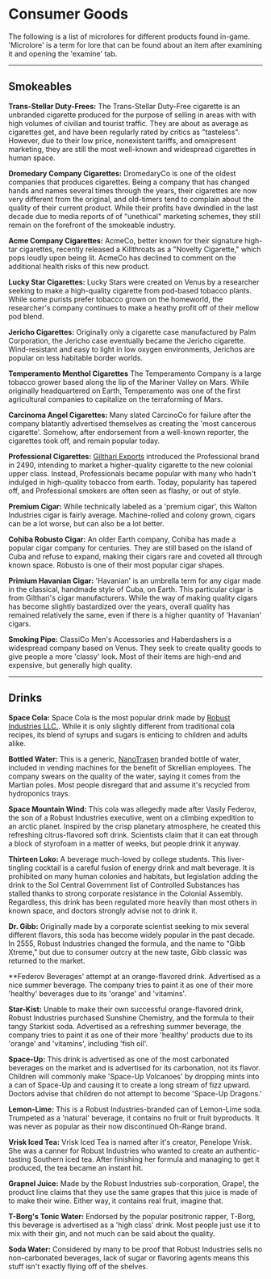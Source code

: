 # Consumer Goods
The following is a list of microlores for different products found in-game.  'Microlore' is a term for lore that can be found about an item after examining it and opening the 'examine' tab.
___

## Smokeables

**Trans-Stellar Duty-Frees:** The Trans-Stellar Duty-Free cigarette is an unbranded cigarette produced for the purpose of selling in areas with with high volumes of civilian and tourist traffic. They are about as average as cigarettes get, and have been regularly rated by critics as "tasteless". However, due to their low price, nonexistent tariffs, and omnipresent marketing, they are still the most well-known and widespread cigarettes in human space.

**Dromedary Company Cigarettes:** DromedaryCo is one of the oldest companies that produces cigarettes. Being a company that has changed hands and names several times through the years, their cigarettes are now very different from the original, and old-timers tend to complain about the quality of their current product. While their profits have dwindled in the last decade due to media reports of of "unethical" marketing schemes, they still remain on the forefront of the smokeable industry.

**Acme Company Cigarettes:** AcmeCo, better known for their signature high-tar cigarettes, recently released a Killthroats as a "Novelty Cigarette," which pops loudly upon being lit. AcmeCo has declined to comment on the additional health risks of this new product.

**Lucky Star Cigarettes:** Lucky Stars were created on Venus by a researcher seeking to make a high-quality cigarette from pod-based tobacco plants. While some purists prefer tobacco grown on the homeworld, the researcher's company continues to make a heathy profit off of their mellow pod blend.

**Jericho Cigarettes:** Originally only a cigarette case manufactured by Palm Corporation, the Jericho case eventually became the Jericho cigarette. Wind-resistant and easy to light in low oxygen environments, Jerichos are popular on less habitable border worlds.

**Temperamento Menthol Cigarettes** The Temperamento Company is a large tobacco grower based along the lip of the Mariner Valley on Mars. While originally headquartered on Earth, Temperamento was one of the first agricultural companies to capitalize on the terraforming of Mars.

**Carcinoma Angel Cigarettes:** Many slated CarcinoCo for failure after the company blatantly advertised themselves as creating the 'most cancerous cigarette'. Somehow, after endorsement from a well-known reporter, the cigarettes took off, and remain popular today.

**Professional Cigarettes:** [Gilthari Exports](https://baystation12.net/lore/Corporations/Githari%20Exports) introduced the Professional brand in 2490, intending to market a higher-quality cigarette to the new colonial upper class. Instead, Professionals became popular with many who hadn't indulged in high-quality tobacco from earth. Today, popularity has tapered off, and Professional smokers are often seen as flashy, or out of style.

**Premium Cigar:** While technically labeled as a 'premium cigar', this Walton Industries cigar is fairly average. Machine-rolled and colony grown, cigars can be a lot worse, but can also be a lot better.

**Cohiba Robusto Cigar:** An older Earth company, Cohiba has made a popular cigar company for centuries. They are still based on the island of Cuba and refuse to expand, making their cigars rare and coveted all through known space. Robusto is one of their most popular cigar shapes.

**Primium Havanian Cigar:** 'Havanian' is an umbrella term for any cigar made in the classical, handmade style of Cuba, on Earth. This particular cigar is from Gilthari's cigar manufacturers. While the way of making quality cigars has become slightly bastardized over the years, overall quality has remained relatively the same, even if there is a higher quantity of 'Havanian' cigars.

**Smoking Pipe:** ClassiCo Men's Accessories and Haberdashers is a widespread company based on Venus. They seek to create quality goods to give people a more 'classy' look. Most of their items are high-end and expensive, but generally high quality.
___

## Drinks

**Space Cola:** Space Cola is the most popular drink made by [Robust Industries LLC.](https://baystation12.net/lore/Section%203). While it is only slightly different from traditional cola recipes, its blend of syrups and sugars is enticing to children and adults alike.

**Bottled Water:** This is a generic, [NanoTrasen](https://baystation12.net/lore/Corporations/NanoTrasen) branded bottle of water, included in vending machines for the benefit of Skrellian employees.  The company swears on the quality of the water, saying it comes from the Martian poles.  Most people disregard that and assume it's recycled from hydroponics trays.

**Space Mountain Wind:** This cola was allegedly made after Vasily Federov, the son of a Robust Industries executive, went on a climbing expedition to an arctic planet. Inspired by the crisp planetary atmosphere, he created this refreshing citrus-flavored soft drink. Scientists claim that it can eat through a block of styrofoam in a matter of weeks, but people drink it anyway.

**Thirteen Loko:** A beverage much-loved by college students. This liver-tingling cocktail is a careful fusion of energy drink and malt beverage. It is prohibited on many human colonies and habitats, but legislation adding the drink to the Sol Central Government list of Controlled Substances has stalled thanks to strong corporate resistance in the Colonial Assembly. Regardless, this drink has been regulated more heavily than most others in known space, and doctors strongly advise not to drink it.

**Dr. Gibb:** Originally made by a corporate scientist seeking to mix several different flavors, this soda has become widely popular in the past decade. In 2555, Robust Industries changed the formula, and the name to "Gibb Xtreme," but due to consumer outcry at the new taste, Gibb classic was returned to the market.

**Federov Beverages' attempt at an orange-flavored drink.  Advertised as a nice summer beverage.  The company tries to paint it as one of their more 'healthy' beverages due to its 'orange' and 'vitamins'.

**Star-Kist:** Unable to make their own successful orange-flavored drink, Robust Industries purchased Sunshine Chemistry, and the formula to their tangy Starkist soda. Advertised as a refreshing summer beverage, the company tries to paint it as one of their more 'healthy' products due to its 'orange' and 'vitamins', including 'fish oil'.

**Space-Up:** This drink is advertised as one of the most carbonated beverages on the market and is advertised for its carbonation, not its flavor. Children will commonly make 'Space-Up Volcanoes' by dropping mints into a can of Space-Up and causing it to create a long stream of fizz upward. Doctors advise that children do not attempt to become 'Space-Up Dragons.'

**Lemon-Lime:** This is a Robust Industries-branded can of Lemon-Lime soda. Trumpeted as a 'natural' beverage, it contains no fruit or fruit byproducts. It was never as popular as their now discontinued Oh-Range brand.

**Vrisk Iced Tea:** Vrisk Iced Tea is named after it's creator, Penelope Vrisk. She was a canner for Robust Industries who wanted to create an authentic-tasting Southern iced tea. After finishing her formula and managing to get it produced, the tea became an instant hit.

**Grapnel Juice:** Made by the Robust Industries sub-corporation, Grape!, the product line claims that they use the same grapes that this juice is made of to make their wine. Either way, it contains real fruit, imagine that.

**T-Borg's Tonic Water:** Endorsed by the popular positronic rapper, T-Borg, this beverage is advertised as a 'high class' drink. Most people just use it to mix with their gin, and not much can be said about the quality.

**Soda Water:** Considered by many to be proof that Robust Industries sells no non-carbonated beverages, lack of sugar or flavoring agents means this stuff isn't exactly flying off of the shelves.
